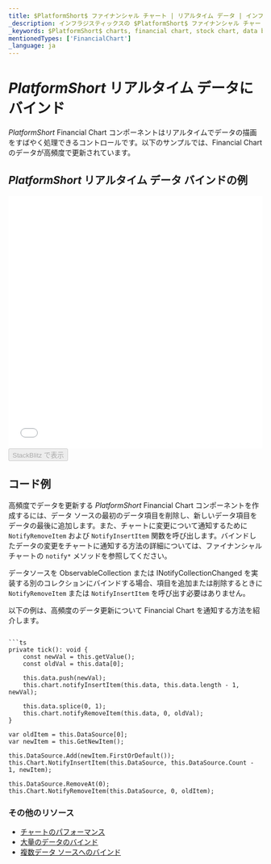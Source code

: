 ```yaml
---
title: $PlatformShort$ ファイナンシャル チャート | リアルタイム データ | インフラジスティックス
_description: インフラジスティックスの $PlatformShort$ ファイナンシャル チャート コントロールを使用して数百万のデータ ポイントを高速に描画します。$ProductName$ チャートの高いパフォーマンスを是非お試しください。
_keywords: $PlatformShort$ charts, financial chart, stock chart, data binding, $ProductName$, Infragistics, $PlatformShort$ チャート, ファイナンシャル チャート, 株価チャート, データ バインディング, インフラジスティックス
mentionedTypes: ['FinancialChart']
_language: ja
---
```

# $PlatformShort$ リアルタイム データにバインド

$PlatformShort$ Financial Chart コンポーネントはリアルタイムでデータの描画をすばやく処理できるコントロールです。以下のサンプルでは、Financial Chart のデータが高頻度で更新されています。

## $PlatformShort$ リアルタイム データ バインドの例

<div class="sample-container loading" style="height: 500px">
    <iframe id="financial-chart-high-frequency-iframe" src='{environment:dvDemosBaseUrl}/charts/financial-chart-high-frequency' width="100%" height="100%" seamless frameBorder="0" onload="onXPlatSampleIframeContentLoaded(this);" alt="$PlatformShort$ リアルタイム データ バインドの例"></iframe>
</div>
<div>
    <button data-localize="stackblitz" disabled class="stackblitz-btn"   data-iframe-id="financial-chart-high-frequency-iframe" data-demos-base-url="{environment:dvDemosBaseUrl}">StackBlitz で表示
    </button>
<sample-button src="charts/financial-chart/high-frequency"></sample-button>

</div>

<div class="divider--half"></div>


## コード例

高頻度でデータを更新する $PlatformShort$ Financial Chart コンポーネントを作成するには、データ ソースの最初のデータ項目を削除し、新しいデータ項目をデータの最後に追加します。また、チャートに変更について通知するために `NotifyRemoveItem` および `NotifyInsertItem` 関数を呼び出します。バインドしたデータの変更をチャートに通知する方法の詳細については、ファイナンシャル チャートの `notify*` メソッドを参照してください。

<!-- Blazor -->
データソースを ObservableCollection または INotifyCollectionChanged を実装する別のコレクションにバインドする場合、項目を追加または削除するときに `NotifyRemoveItem` または `NotifyInsertItem` を呼び出す必要はありません。
<!-- end: Blazor -->

以下の例は、高頻度のデータ更新について Financial Chart を通知する方法を紹介します。
```

```ts
private tick(): void {
    const newVal = this.getValue();
    const oldVal = this.data[0];

    this.data.push(newVal);
    this.chart.notifyInsertItem(this.data, this.data.length - 1, newVal);

    this.data.splice(0, 1);
    this.chart.notifyRemoveItem(this.data, 0, oldVal);
}
```

```razor
var oldItem = this.DataSource[0];
var newItem = this.GetNewItem();

this.DataSource.Add(newItem.FirstOrDefault());
this.Chart.NotifyInsertItem(this.DataSource, this.DataSource.Count - 1, newItem);

this.DataSource.RemoveAt(0);
this.Chart.NotifyRemoveItem(this.DataSource, 0, oldItem);
```

<div class="divider--half"></div>

### その他のリソース
<div class="divider--half"></div>

* [チャートのパフォーマンス](financial-chart-performance.md)
* [大量のデータのバインド](financial-chart-high-volume.md)
* [複数データ ソースへのバインド](financial-chart-multiple-data.md)
